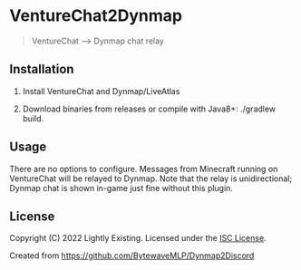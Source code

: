 # VentureChat2Dynmap

> VentureChat --> Dynmap chat relay

## Installation

1. Install VentureChat and Dynmap/LiveAtlas

2. Download binaries from releases or compile with Java8+: ./gradlew build.

## Usage

There are no options to configure. 
Messages from Minecraft running on VentureChat will be relayed to Dynmap.
Note that the relay is unidirectional; Dynmap chat is shown in-game just fine without this plugin.

## License

Copyright (C) 2022 Lightly Existing. Licensed under the [ISC License](/LICENSE).

Created from https://github.com/BytewaveMLP/Dynmap2Discord
